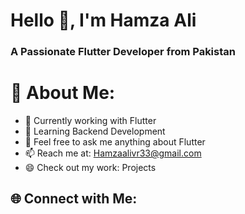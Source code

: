 
  
# Hello 👋, I'm Hamza Ali

### A Passionate Flutter Developer from Pakistan

# 💫 About Me:


- 🔭 Currently working with Flutter
- 🌱 Learning Backend Development
- 💬 Feel free to ask me anything about Flutter
- 📫 Reach me at: Hamzaalivr33@gmail.com
- 😄 Check out my work: Projects
## 🌐 Connect with Me:

